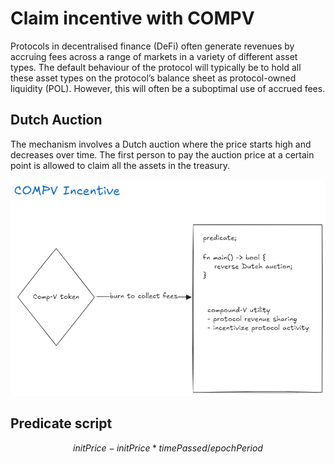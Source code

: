 # Claim incentive with COMPV

Protocols in decentralised finance (DeFi) often generate revenues by accruing fees across a range of markets in a variety of different asset types. The default behaviour of the protocol will typically be to hold all these asset types on the protocol’s balance sheet as protocol-owned liquidity (POL). However, this will often be a suboptimal use of accrued fees.

## Dutch Auction

The mechanism involves a Dutch auction where the price starts high and decreases over time. The first person to pay the auction price at a certain point is allowed to claim all the assets in the treasury. 

![Compound-V][def]

## Predicate script

$$ initPrice - initPrice * timePassed / epochPeriod $$



[def]: ../docs/compv.png